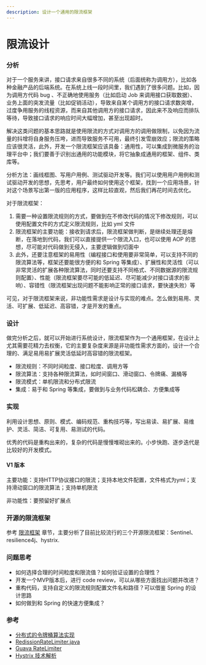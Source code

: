 ```yaml
---
description: 设计一个通用的限流框架
---
```


# 限流设计

### 分析

对于一个服务来讲，接口请求来自很多不同的系统（后面统称为调用方），比如各种金融产品的后端系统。在系统上线一段时间里，我们遇到了很多问题。比如，因为调用方代码 bug 、不正确地使用服务（比如启动 Job 来调用接口获取数据）、业务上面的突发流量（比如促销活动），导致来自某个调用方的接口请求数突增，过度争用服务的线程资源，而来自其他调用方的接口请求，因此来不及响应而排队等待，导致接口请求的响应时间大幅增加，甚至出现超时。

解决这类问题的基本思路就是使用限流的方式对调用方的调用做限制，以免因为流量的抖增将自身服务压垮，进而导致服务不可用，最终引发雪崩效应；限流的策略应该很灵活，此外，开发一个限流框架应该具备：通用性，可以集成到微服务的治理平台中；我们要善于识别出通用的功能模块，将它抽象成通用的框架、组件、类库等。

分析方法：画线框图、写用户用例、测试驱动开发等。我们可以使用用户用例和测试驱动开发的思想，先思考，用户最终如何使用这个框架，找到一个应用场景，针对这个场景写出第一版的应用程序，这样比较直观，然后我们再花时间去优化。

对于限流框架：

1. 需要一种设置限流规则的方式，要做到在不修改代码的情况下修改规则，可以使用配置文件的方式定义限流规则，比如 yml 文件
2. 限流框架的主要功能：接收到请求后，限流框架做判断，是继续处理还是熔断，在落地到代码，我们可以直接提供一个限流入口，也可以使用 AOP 的思想，尽可能对代码做到无侵入，主要逻辑做到切面中
3. 此外，还要注意框架的易用性（编程接口和使用要非常简单，可以支持不同的限流算法等，框架还要能很方便的和 Spring 等集成）、扩展性和灵活性（可以非常灵活的扩展各种限流算法，同时还要支持不同格式、不同数据源的限流规则配置）、性能（限流框架要尽可能的低延迟、尽可能减少对接口请求的影响）、容错性（限流框架出现问题不能影响正常的接口请求，要快速失败）等

可见，对于限流框架来说，非功能性需求是设计与实现的难点。怎么做到易用、灵活、可扩展、低延迟、高容错，才是开发的重点。

### 设计

做完分析之后，就可以开始进行系统设计，限流框架作为一个通用框架，在设计上尤其需要花精力去权衡，它的主要复杂度来源是非功能性需求方面的，设计一个合理的、满足易用易扩展灵活低延时高容错的限流框架。

* 限流规则：不同时间粒度、接口粒度、调用方等
* 限流算法：支持各种限流算法，如时间窗口、滑动窗口、令牌痛、漏桶等
* 限流模式：单机限流和分布式限流
* 集成：易于和 Spring 等集成，要做到与业务代码松耦合、方便集成等

### 实现

利用设计思想、原则、模式、编码规范、重构技巧等，写出易读、易扩展、易维护、灵活、简洁、可复用、易测试的代码。

优秀的代码是重构出来的，复杂的代码是慢慢堆砌出来的。小步快跑、逐步迭代是比较好的开发模式。

#### V1 版本

主要功能：支持HTTP协议接口的限流；支持本地文件配置，文件格式为yml；支持滑动窗口的限流算法；支持单机限流

非功能性：要预留好扩展点

### 开源的限流框架

参考 [限流框架](../../framework/rate-limiter.md) 章节，主要分析了目前比较流行的三个开源限流框架：Sentinel、resilience4j、hystrix.

### 问题思考

* 如何选择合理的时间粒度和限流值？如何验证设置的合理性？
* 开发一个MVP版本后，进行 code review，可以从哪些方面找出问题并改进？
* 重构代码，支持自定义的限流规则配置文件名和路径？可以借鉴 Spring 的设计思路
* 如何做到和 Spring 的快速方便集成？

### 参考

* [分布式的令牌桶算法实现](https://xiantang.github.io/post/interview/%E5%88%86%E5%B8%83%E5%BC%8F%E7%9A%84%E4%BB%A4%E7%89%8C%E6%A1%B6%E7%AE%97%E6%B3%95%E7%9A%84%E5%AE%9E%E7%8E%B0/)
* [RedissionRateLimiter.java](https://github.com/redisson/redisson/blob/master/redisson/src/main/java/org/redisson/RedissonRateLimiter.java)
* [Guava RateLimiter](https://www.jianshu.com/p/86ef43baba83)
* [Hystrix 技术解析](https://www.jianshu.com/p/3e11ac385c73)

